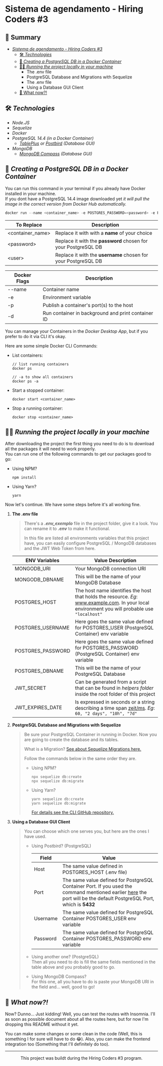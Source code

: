 # Sistema de agendamento - Hiring Coders #3

## 📃 Summary
- [*Sistema de agendamento - Hiring Coders #3*](#sistema-de-agendamento---hiring-coders-3)
    - [🛠️ *Technologies*](#🛠️-technologies)
    - [🐘 *Creating a PostgreSQL DB in a Docker Container*](#🐘-creating-a-postgresql-db-in-a-docker-container)
    - [🧑‍💻 *Running the project locally in your machine*](#🧑‍💻-running-the-project-locally-in-your-machine)
        - The .env file
        - PostgreSQL Database and Migrations with Sequelize
        - The .env file
        - Using a Database GUI Client
    - [🤔 What now?!](#🤔-what-now)
  
## 🛠️ ***Technologies***
  
- *Node.JS*
- *Sequelize*
- *Docker*
- *PostgreSQL 14.4 (in a Docker Container)*
    - *[TablePlus](https://tableplus.com) or [Postbird](https://www.electronjs.org/apps/postbird) (Database GUI)*
- *MongoDB*
    - *[MongoDB Compass](https://www.mongodb.com/try/download/compass) (Database GUI)*
  
## 🐘 ***Creating a PostgreSQL DB in a Docker Container***

You can run this command in your terminal if you already have Docker installed in your machine.  
If you dont have a PostgreSQL 14.4 image downloaded yet *it will pull the image in the correct version from Docker Hub automatically.*
  
```powershell
docker run --name <container_name> -e POSTGRES_PASSWORD=<password> -e POSTGRES_USER=<user> -p 5432:5432 -d postgres:14.4 
```
  
| To Replace        | Description                                                    |
|-------------------|----------------------------------------------------------------|
| \<container_name> | Replace it with with a **name** of your choice                 |
| \<password>       | Replace it with the **password** chosen for your PostgreSQL DB |
| \<user>           | Replace it with the **username** chosen for your PostgreSQL DB |

| Docker Flags      | Description                                                    |
|-------------------|----------------------------------------------------------------|
| --name            | Container name                                                 |
| -e                | Environment variable                                           |
| -p                | Publish a container's port(s) to the host                      |
| -d                | Run container in background and print container ID             |
  
You can manage your Containers in the *Docker Desktop App*, but if you prefer to do it via CLI it's okay.

Here are some simple Docker CLI Commands:

- List containers:
    ```
    // list running containers
    docker ps

    // -a to show all containers
    docker ps -a
    ```
- Start a stopped container:
    ```
    docker start <container_name>
    ```
- Stop a running container:
    ```
    docker stop <container_name>
    ```

## 🧑‍💻 ***Running the project locally in your machine***
After downloading the project the first thing you need to do is to download all the packages it will need to work properly.  
You can run one of the following commands to get our packages good to go:

- Using NPM?
    ```
    npm install 
    ```

- Using Yarn?  
    ```
    yarn 
    ```

Now let's continue. We have some steps before it's all working fine.

1. **The .env file**

    > There's a ***.env_exemplo*** file in the project folder, give it a look. You can rename it to ***.env*** to make it functional.  
    >
    > In this file are listed all environments variables that this project have, you can easily configure PostgreSQL / MongoDB databases and the JWT Web Token from here.
    
    | ENV Variables     | Value Description                                                                                                                                 |
    |-------------------|---------------------------------------------------------------------------------------------------------------------------------------------------|
    | MONGODB_URI       | Your MongoDB connection URI                                       |
    | MONGODB_DBNAME    | This will be the name of your MongoDB Database                                                                                                    |
    | POSTGRES_HOST     | The host name identifies the host that holds the resource. *Eg*: www.example.com. In your local environment you will probable use `"localhost"`   |
    | POSTGRES_USERNAME | Here goes the same value defined for POSTGRES_USER (PostgreSQL Container) env variable                                                            |
    | POSTGRES_PASSWORD | Here goes the same value defined for POSTGRES_PASSWORD (PostgreSQL Container) env variable                                                        |
    | POSTGRES_DBNAME   | This will be the name of your PostgreSQL Database                                                                                                 |
    | JWT_SECRET        | Can be generated from a script that can be found in *helpers folder* inside the root folder of this project                                       |
    | JWT_EXPIRES_DATE  | Is expressed in seconds or a string describing a time span [zeit/ms](https://github.com/vercel/ms). *Eg*: `60, "2 days", "10h", "7d"`             |
  
2. **PostgreSQL Database and Migrations with Sequelize**

    > Be sure your PostgreSQL Container in running in Docker. Now you are going to create the database and its tables.  
    >
    > What is a Migration? [See about Sequelize Migrations here.](https://sequelize.org/docs/v6/other-topics/migrations/)  
    >
    > Follow the commands below in the same order they are.  
    >
    > - Using NPM?
    >   ```
    >   npx sequelize db:create
    >   npx sequelize db:migrate
    >   ```
    >
    > - Using Yarn?
    >    ```
    >    yarn sequelize db:create
    >    yarn sequelize db:migrate
    >    ```
    >
    >   [For details see the CLI GitHub repository.](https://github.com/sequelize/cli)  

3. **Using a Database GUI Client**

    > You can choose which one serves you, but here are the ones I have used.
    >
    > - Using Postbird? (PostgreSQL)
    >    
    >    | Field     | Value                                                                                                                                                                                                                       |
    >    |-----------|-----------------------------------------------------------------------------------------------------------------------------------------------------------------------------------------------------------------------------|
    >    | Host      | The same value defined in POSTGRES_HOST (.env file)                                                                                                                                                                         |
    >    | Port      | The same value defined for PostgreSQL Container Port. If you used the command mentioned earlier [here](#🐘-creating-a-postgresql-db-in-a-docker-container) the port will be the default PostgreSQL Port, which is **5432**  |
    >    | Username  | The same value defined for PostgreSQL Container POSTGRES_USER env variable                                                                                                                                                  |
    >    | Password  | The same value defined for PostgreSQL Container POSTGRES_PASSWORD env variable                                                                                                                                              |
    >    
    > - Using another one? (PostgreSQL)  
    >   Then all you need to do is fill the same fields mentioned in the table above and you probably good to go.
    >
    > - Using MongoDB Compass?  
    >   For this one, all you have to do is paste your MongoDB URI in the field and... well, good to go!

## 🤔 ***What now?!***

Now? Dunno... Just kidding! Well, you can test the routes with Insomnia. I'll as soon as possible document about all the routes here, but for now I'm dropping this README without it yet. 

You can make some changes or some clean in the code (Well, this is something I for sure will have to do 😂). Also, you can make the frontend integration too (Something that I'll definitely do too).

---
<center>This project was buildt during the Hiring Coders #3 program.</center>
